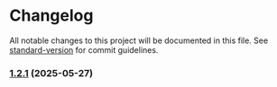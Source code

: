 # Changelog

All notable changes to this project will be documented in this file. See [standard-version](https://github.com/conventional-changelog/standard-version) for commit guidelines.

### [1.2.1](https://github.com/resourcegrouphdl/admin-motoya-v2/compare/v1.2.0...v1.2.1) (2025-05-27)
